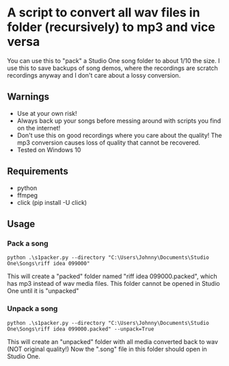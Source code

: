 # A script to convert all wav files in folder (recursively) to mp3 and vice versa


You can use this to "pack" a Studio One song folder to about 1/10 the size.
I use this to save backups of song demos, where the recordings are scratch recordings anyway and I don't care about a lossy conversion.

## Warnings
- Use at your own risk!
- Always back up your songs before messing around with scripts you find on the internet!
- Don't use this on good recordings where you care about the quality! The mp3 conversion causes loss of quality that cannot be recovered.
- Tested on Windows 10

## Requirements
- python
- ffmpeg
- click (pip install -U click)

## Usage

### Pack a song
`python .\s1packer.py --directory "C:\Users\Johnny\Documents\Studio One\Songs\riff idea 099000"`

This will create a "packed" folder named "riff idea 099000.packed", which has mp3 instead of wav media files. This folder cannot be opened in Studio One until it is "unpacked"

### Unpack a song
`python .\s1packer.py --directory "C:\Users\Johnny\Documents\Studio One\Songs\riff idea 099000.packed" --unpack=True`

This will create an "unpacked" folder with all media converted back to wav (NOT original quality!)
Now the ".song" file in this folder should open in Studio One. 